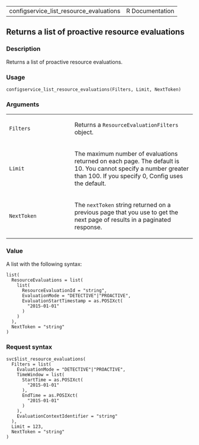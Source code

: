 <table style="width: 100%;">
<tbody>
<tr class="odd">
<td>configservice_list_resource_evaluations</td>
<td style="text-align: right;">R Documentation</td>
</tr>
</tbody>
</table>

## Returns a list of proactive resource evaluations

### Description

Returns a list of proactive resource evaluations.

### Usage

    configservice_list_resource_evaluations(Filters, Limit, NextToken)

### Arguments

<table>
<colgroup>
<col style="width: 35%" />
<col style="width: 65%" />
</colgroup>
<tbody>
<tr class="odd">
<td><code
id="configservice_list_resource_evaluations_:_Filters">Filters</code></td>
<td><p>Returns a <code>ResourceEvaluationFilters</code> object.</p></td>
</tr>
<tr class="even">
<td><code
id="configservice_list_resource_evaluations_:_Limit">Limit</code></td>
<td><p>The maximum number of evaluations returned on each page. The
default is 10. You cannot specify a number greater than 100. If you
specify 0, Config uses the default.</p></td>
</tr>
<tr class="odd">
<td><code
id="configservice_list_resource_evaluations_:_NextToken">NextToken</code></td>
<td><p>The <code>nextToken</code> string returned on a previous page
that you use to get the next page of results in a paginated
response.</p></td>
</tr>
</tbody>
</table>

### Value

A list with the following syntax:

    list(
      ResourceEvaluations = list(
        list(
          ResourceEvaluationId = "string",
          EvaluationMode = "DETECTIVE"|"PROACTIVE",
          EvaluationStartTimestamp = as.POSIXct(
            "2015-01-01"
          )
        )
      ),
      NextToken = "string"
    )

### Request syntax

    svc$list_resource_evaluations(
      Filters = list(
        EvaluationMode = "DETECTIVE"|"PROACTIVE",
        TimeWindow = list(
          StartTime = as.POSIXct(
            "2015-01-01"
          ),
          EndTime = as.POSIXct(
            "2015-01-01"
          )
        ),
        EvaluationContextIdentifier = "string"
      ),
      Limit = 123,
      NextToken = "string"
    )
